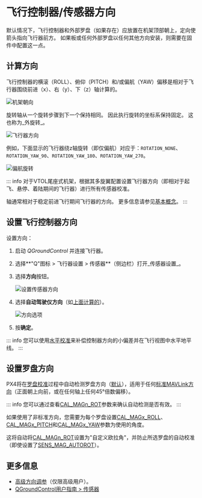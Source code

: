 # 飞行控制器/传感器方向

默认情况下，飞行控制器和外部罗盘（如果存在）应放置在机架顶部朝上，定向使箭头指向飞行器前方。
如果板或任何外部罗盘以任何其他方向安装，则需要在固件中配置这一点。

## 计算方向

飞行控制器的横滚（ROLL）、俯仰（PITCH）和/或偏航（YAW）偏移是相对于飞行器围绕前进（x）、右（y）、下（z）轴计算的。

![机架朝向](../../assets/concepts/frame_heading.png)

旋转轴从一个旋转步骤到下一个保持相同。
因此执行旋转的坐标系保持固定。
这也称为_外旋转_。

![飞行器方向](../../assets/qgc/setup/sensor/fc_orientation_1.png)

例如，下面显示的飞行器绕z轴旋转（即仅偏航）对应于：`ROTATION_NONE`、`ROTATION_YAW_90`、`ROTATION_YAW_180`、`ROTATION_YAW_270`。

![偏航旋转](../../assets/qgc/setup/sensor/yaw_rotation.png)

::: info
对于VTOL尾座式机架，根据其多旋翼配置设置飞行器方向（即相对于起飞、悬停、着陆期间的飞行器）进行所有传感器校准。

轴通常相对于稳定前进飞行期间飞行器的方向。
更多信息请参见[基本概念](../getting_started/px4_basic_concepts.md#heading-and-directions)。
:::

## 设置飞行控制器方向

设置方向：

1. 启动 _QGroundControl_ 并连接飞行器。
1. 选择**"Q"图标 > 飞行器设置 > 传感器**（侧边栏）打开_传感器设置_。
1. 选择**方向**按钮。

   ![设置传感器方向](../../assets/qgc/setup/sensor/sensor_orientation_set_orientations.jpg)

1. 选择**自动驾驶仪方向**（如[上面计算的](#calculating-orientation)）。

   ![方向选项](../../assets/qgc/setup/sensor/sensor_orientation_selector_values.jpg)

1. 按**确定**。

::: info
您可以使用[水平校准](../config/level_horizon_calibration.md)来补偿控制器方向的小偏差并在飞行视图中水平地平线。
:::

## 设置罗盘方向

PX4将在[罗盘校准](../config/compass.md)过程中自动检测罗盘方向（[默认](../advanced_config/parameter_reference.md#SENS_MAG_AUTOROT)），适用于任何[标准MAVLink方向](https://mavlink.io/en/messages/common.html#MAV_SENSOR_ORIENTATION)（正面朝上向前，或在任何轴上任何45°倍数偏移）。

::: info
您可以通过查看[CAL_MAGn_ROT](../advanced_config/parameter_reference.md#CAL_MAG0_ROT)参数来确认自动检测是否有效。
:::

如果使用了非标准方向，您需要为每个罗盘设置[CAL_MAGx_ROLL](../advanced_config/parameter_reference.md#CAL_MAG0_ROLL)、[CAL_MAGx_PITCH](../advanced_config/parameter_reference.md#CAL_MAG0_PITCH)和[CAL_MAGx_YAW](../advanced_config/parameter_reference.md#CAL_MAG0_YAW)参数为使用的角度。

这将自动将[CAL_MAGn_ROT](../advanced_config/parameter_reference.md#CAL_MAG0_ROT)设置为"自定义欧拉角"，并防止所选罗盘的自动校准（即使设置了[SENS_MAG_AUTOROT](../advanced_config/parameter_reference.md#SENS_MAG_AUTOROT)）。

## 更多信息

- [高级方向调参](../advanced_config/advanced_flight_controller_orientation_leveling.md)（仅限高级用户）。
- [QGroundControl用户指南 > 传感器](https://docs.qgroundcontrol.com/master/en/qgc-user-guide/setup_view/sensors_px4.html#flight_controller_orientation)
